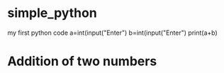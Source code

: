 # simple_python
my first python code
a=int(input("Enter")
b=int(input("Enter")
print(a+b)
# Addition of two numbers
